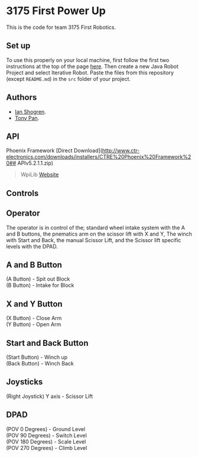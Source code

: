 # 3175 First Power Up

This is the code for team 3175 First Robotics.

## Set up

To use this properly on your local machine, first follow the first two instructions at the top  of the page [here](https://wpilib.screenstepslive.com/s/currentCS/m/java).
Then create a new Java Robot Project and select Iterative Robot. Paste the files from this repository (except `README.md`) in the `src` folder of your project.

## Authors
* [Ian Shogren](https://github.com/Ianshogren).
* [Tony Pan](https://github.com/tonypan2000).

## API
Phoenix Framework [Direct Download](http://www.ctr-electronics.com/downloads/installers/CTRE%20Phoenix%20Framework%20## APIv5.2.1.1.zip)
>WpiLib [Website](https://wpilib.screenstepslive.com/s/currentCS/m/getting_started/l/599679-installing-eclipse-c-java)

## Controls
Operator
--
The operator is in control of the; standard wheel intake system with the A and B buttons, the pnematics arm on the scissor lift with X and Y, The winch with Start and Back, the manual Scissor Lift, and the Scissor lift specific levels with the DPAD.

A and B Button
--
(A Button) - Spit out Block<br />
(B Button) - Intake for Block

X and Y Button
--
(X Button) - Close Arm<br />
(Y Button) - Open Arm

Start and Back Button
--
(Start Button) - Winch up<br />
(Back Button) - Winch Back

Joysticks
--
(Right Joystick) Y axis - Scissor Lift

DPAD
--
(POV 0 Degrees) - Ground Level<br />
(POV 90 Degrees) - Switch Level<br />
(POV 180 Degrees) - Scale Level<br />
(POV 270 Degrees) - Climb Level<br />

